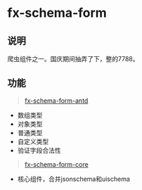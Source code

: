 # fx-schema-form

## 说明

爬虫组件之一。国庆期间抽弄了下，整的7788。

## 功能

> [fx-schema-form-antd](packages/fx-schema-form-react/readme.md)

- 数组类型
- 对象类型
- 普通类型
- 自定义类型
- 验证字段合法性

> [fx-schema-form-core](packages/fx-schema-form-core/readme.md)

- 核心组件，合并jsonschema和uischema
